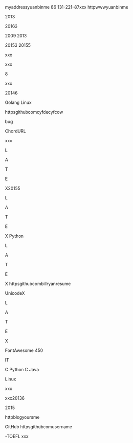 





myaddressyuanbinme 86 131-221-87xxx httpwwwyuanbinme



2013 

20163

2009  2013





20153 20155



xxx

xxx

8

xxx

20146

Golang Linux

 httpsgithubcomcyfdecyfcow

bug

ChordURL

xxx 

L

A

T

E

X20155

L

A

T

E

X Python

L

A

T

E

X httpsgithubcombillryanresume



UnicodeX



L

A

T

E

X

FontAwesome 450



IT



 C  Python  C  Java

 Linux

 xxx



 xxx20136

2015



 httpblogyoursme

GitHub httpsgithubcomusername

-TOEFL xxx